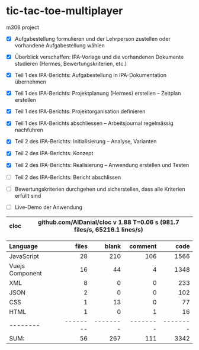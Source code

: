 # tic-tac-toe-multiplayer
m306 project


- [x] Aufgabestellung formulieren und der Lehrperson zustellen oder vorhandene Aufgabestellung wählen
- [x] Überblick verschaffen: IPA-Vorlage und die vorhandenen Dokumente studieren (Hermes, Bewertungskriterien, etc.)
- [x] Teil 1 des IPA-Berichts: Aufgabestellung in IPA-Dokumentation übernehmen
- [x] Teil 1 des IPA-Berichts: Projektplanung (Hermes) erstellen – Zeitplan erstellen
- [x] Teil 1 des IPA-Berichts: Projektorganisation definieren
- [x] Teil 1 des IPA-Berichts abschliessen – Arbeitsjournal regelmässig nachführen
- [x] Teil 2 des IPA-Berichts: Initialisierung – Analyse, Varianten
- [x] Teil 2 des IPA-Berichts: Konzept
- [x] Teil 2 des IPA-Berichts: Realisierung – Anwendung erstellen und Testen
- [ ] Teil 2 des IPA-Berichts: Bericht abschlissen
- [ ] Bewertungskriterien durchgehen und sicherstellen, dass alle Kriterien erfüllt sind
- [ ] Live-Demo der Anwendung



cloc|github.com/AlDanial/cloc v 1.88  T=0.06 s (981.7 files/s, 65216.1 lines/s)
--- | ---

Language|files|blank|comment|code
:-------|-------:|-------:|-------:|-------:
JavaScript|28|210|106|1566
Vuejs Component|16|44|4|1348
XML|8|0|0|233
JSON|2|0|0|102
CSS|1|13|0|77
HTML|1|0|1|16
--------|--------|--------|--------|--------
SUM:|56|267|111|3342
